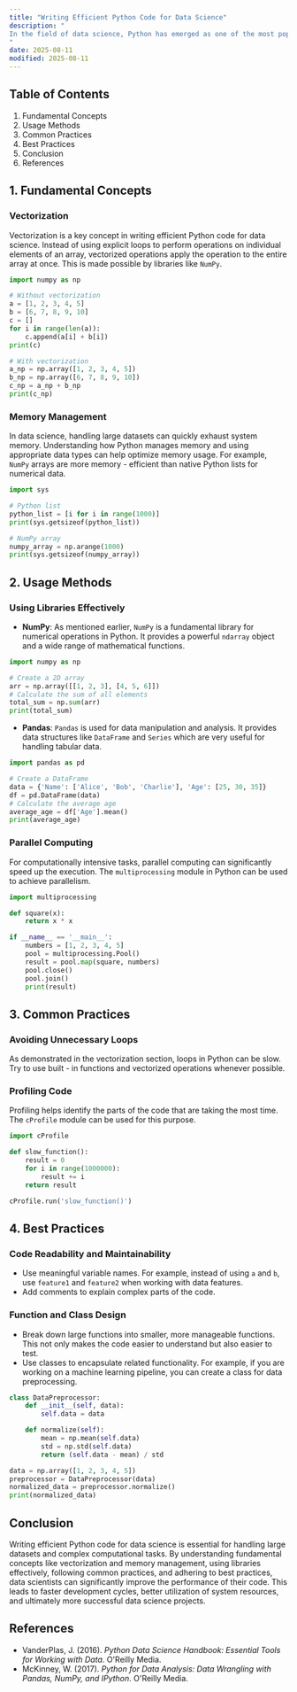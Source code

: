 ```yaml
---
title: "Writing Efficient Python Code for Data Science"
description: "
In the field of data science, Python has emerged as one of the most popular programming languages. Its simplicity, readability, and vast ecosystem of libraries make it an ideal choice for data analysis, machine learning, and other data - related tasks. However, as datasets grow larger and computational tasks become more complex, writing efficient Python code becomes crucial. Efficient code not only reduces the execution time but also optimizes the use of system resources, allowing data scientists to work more effectively.
"
date: 2025-08-11
modified: 2025-08-11
---
```


## Table of Contents
1. Fundamental Concepts
2. Usage Methods
3. Common Practices
4. Best Practices
5. Conclusion
6. References

## 1. Fundamental Concepts

### Vectorization
Vectorization is a key concept in writing efficient Python code for data science. Instead of using explicit loops to perform operations on individual elements of an array, vectorized operations apply the operation to the entire array at once. This is made possible by libraries like `NumPy`.

```python
import numpy as np

# Without vectorization
a = [1, 2, 3, 4, 5]
b = [6, 7, 8, 9, 10]
c = []
for i in range(len(a)):
    c.append(a[i] + b[i])
print(c)

# With vectorization
a_np = np.array([1, 2, 3, 4, 5])
b_np = np.array([6, 7, 8, 9, 10])
c_np = a_np + b_np
print(c_np)
```

### Memory Management
In data science, handling large datasets can quickly exhaust system memory. Understanding how Python manages memory and using appropriate data types can help optimize memory usage. For example, `NumPy` arrays are more memory - efficient than native Python lists for numerical data.

```python
import sys

# Python list
python_list = [i for i in range(1000)]
print(sys.getsizeof(python_list))

# NumPy array
numpy_array = np.arange(1000)
print(sys.getsizeof(numpy_array))
```

## 2. Usage Methods

### Using Libraries Effectively
- **NumPy**: As mentioned earlier, `NumPy` is a fundamental library for numerical operations in Python. It provides a powerful `ndarray` object and a wide range of mathematical functions.
```python
import numpy as np

# Create a 2D array
arr = np.array([[1, 2, 3], [4, 5, 6]])
# Calculate the sum of all elements
total_sum = np.sum(arr)
print(total_sum)
```
- **Pandas**: `Pandas` is used for data manipulation and analysis. It provides data structures like `DataFrame` and `Series` which are very useful for handling tabular data.
```python
import pandas as pd

# Create a DataFrame
data = {'Name': ['Alice', 'Bob', 'Charlie'], 'Age': [25, 30, 35]}
df = pd.DataFrame(data)
# Calculate the average age
average_age = df['Age'].mean()
print(average_age)
```

### Parallel Computing
For computationally intensive tasks, parallel computing can significantly speed up the execution. The `multiprocessing` module in Python can be used to achieve parallelism.

```python
import multiprocessing

def square(x):
    return x * x

if __name__ == '__main__':
    numbers = [1, 2, 3, 4, 5]
    pool = multiprocessing.Pool()
    result = pool.map(square, numbers)
    pool.close()
    pool.join()
    print(result)
```

## 3. Common Practices

### Avoiding Unnecessary Loops
As demonstrated in the vectorization section, loops in Python can be slow. Try to use built - in functions and vectorized operations whenever possible.

### Profiling Code
Profiling helps identify the parts of the code that are taking the most time. The `cProfile` module can be used for this purpose.

```python
import cProfile

def slow_function():
    result = 0
    for i in range(1000000):
        result += i
    return result

cProfile.run('slow_function()')
```

## 4. Best Practices

### Code Readability and Maintainability
- Use meaningful variable names. For example, instead of using `a` and `b`, use `feature1` and `feature2` when working with data features.
- Add comments to explain complex parts of the code.

### Function and Class Design
- Break down large functions into smaller, more manageable functions. This not only makes the code easier to understand but also easier to test.
- Use classes to encapsulate related functionality. For example, if you are working on a machine learning pipeline, you can create a class for data preprocessing.

```python
class DataPreprocessor:
    def __init__(self, data):
        self.data = data

    def normalize(self):
        mean = np.mean(self.data)
        std = np.std(self.data)
        return (self.data - mean) / std

data = np.array([1, 2, 3, 4, 5])
preprocessor = DataPreprocessor(data)
normalized_data = preprocessor.normalize()
print(normalized_data)
```

## Conclusion
Writing efficient Python code for data science is essential for handling large datasets and complex computational tasks. By understanding fundamental concepts like vectorization and memory management, using libraries effectively, following common practices, and adhering to best practices, data scientists can significantly improve the performance of their code. This leads to faster development cycles, better utilization of system resources, and ultimately more successful data science projects.

## References
- VanderPlas, J. (2016). *Python Data Science Handbook: Essential Tools for Working with Data*. O'Reilly Media.
- McKinney, W. (2017). *Python for Data Analysis: Data Wrangling with Pandas, NumPy, and IPython*. O'Reilly Media.